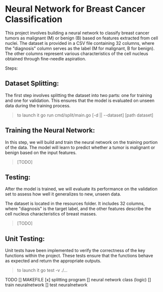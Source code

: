 # Neural Network for Breast Cancer Classification

This project involves building a neural network to classify breast cancer tumors as malignant (M) or benign (B) based on features extracted from cell nuclei. The dataset is provided in a CSV file containing 32 columns, where the "diagnosis" column serves as the label (M for malignant, B for benign). The other columns represent various characteristics of the cell nucleus obtained through fine-needle aspiration.






Steps:

## Dataset Splitting:
The first step involves splitting the dataset into two parts: one for training and one for validation. This ensures that the model is evaluated on unseen data during the training process.
> to launch it go run cmd/split/main.go [-d || --dataset] [path dataset] 

## Training the Neural Network:

In this step, we will build and train the neural network on the training portion of the data. The model will learn to predict whether a tumor is malignant or benign based on the input features.
> [TODO]

## Testing:
After the model is trained, we will evaluate its performance on the validation set to assess how well it generalizes to new, unseen data.

The dataset is located in the resources folder. It includes 32 columns, where "diagnosis" is the target label, and the other features describe the cell nucleus characteristics of breast masses.
> [TODO]

## Unit Testing:

Unit tests have been implemented to verify the correctness of the key functions within the project. These tests ensure that the functions behave as expected and return the appropriate outputs.
> to launch it go test -v ./... 


TODO
[] MAKEFILE
[x] splitting program
[] neural network class (logic)
[] train neuralnetwork
[] test neuralnetwork
